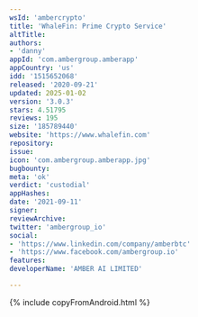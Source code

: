```yaml
---
wsId: 'ambercrypto'
title: 'WhaleFin: Prime Crypto Service'
altTitle: 
authors:
- 'danny'
appId: 'com.ambergroup.amberapp'
appCountry: 'us'
idd: '1515652068'
released: '2020-09-21'
updated: 2025-01-02
version: '3.0.3'
stars: 4.51795
reviews: 195
size: '185789440'
website: 'https://www.whalefin.com'
repository: 
issue: 
icon: 'com.ambergroup.amberapp.jpg'
bugbounty: 
meta: 'ok'
verdict: 'custodial'
appHashes: 
date: '2021-09-11'
signer: 
reviewArchive: 
twitter: 'ambergroup_io'
social:
- 'https://www.linkedin.com/company/amberbtc'
- 'https://www.facebook.com/ambergroup.io'
features: 
developerName: 'AMBER AI LIMITED'

---
```


{% include copyFromAndroid.html %}
